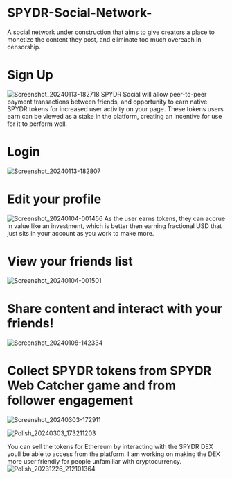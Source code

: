 # SPYDR-Social-Network-
A social network under construction that aims to give creators a place to monetize the content they post, and eliminate too much overeach in censorship. 
# Sign Up
![Screenshot_20240113-182718](https://github.com/taurusloathe/SPYDR-Social-Network-/assets/110080228/021d3482-cbad-4f0d-a73d-e97481846a45)
SPYDR Social will allow peer-to-peer payment transactions between friends, and opportunity to earn native SPYDR tokens for increased user activity on your page. These tokens users earn can be viewed as a stake in the platform, creating an incentive for use for it to perform well.  
# Login
![Screenshot_20240113-182807](https://github.com/taurusloathe/SPYDR-Social-Network-/assets/110080228/d099b5ff-622a-444b-86b5-9bd0e26479fc)
# Edit your profile 
![Screenshot_20240104-001456](https://github.com/taurusloathe/SPYDR-Social-Network-/assets/110080228/b492aaec-0e76-48dc-9c82-b9c1e3faeb3a)
As the user earns tokens, they can accrue in value like an investment, which is better then earning fractional USD that just sits in your account as you work to make more.
# View your friends list
![Screenshot_20240104-001501](https://github.com/taurusloathe/SPYDR-Social-Network-/assets/110080228/72582303-262b-4a32-b0de-8ce43dafcd28)
# Share content and interact with your friends!
![Screenshot_20240108-142334](https://github.com/taurusloathe/SPYDR-Social-Network-/assets/110080228/44c2a60d-c7d9-4936-84cf-36726e1fbf3b)
# Collect SPYDR tokens from SPYDR Web Catcher game and from follower engagement
![Screenshot_20240303-172911](https://github.com/taurusloathe/SPYDR-Social-Network-/assets/110080228/647ce5b2-d6db-4d54-8ef0-1ffd6d832141)

![Polish_20240303_173211203](https://github.com/taurusloathe/SPYDR-Social-Network-/assets/110080228/921fb256-e371-4e96-b7c2-e375555bfa0b)

You can sell the tokens for Ethereum by interacting with the SPYDR DEX youll be able to access from the platform. I am working on making the DEX more user friendly for people unfamiliar with cryptocurrency.
![Polish_20231226_212101364](https://github.com/taurusloathe/SPYDR-Social-Network-/assets/110080228/bfa7524f-ab9f-46cb-9975-aecea05006c6)
